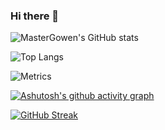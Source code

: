 ### Hi there 👋

![MasterGowen's GitHub stats](https://github-readme-stats.vercel.app/api?username=MasterGowen&count_private=true)

![Top Langs](https://github-readme-stats.vercel.app/api/top-langs/?username=MasterGowen&layout=compact)

![Metrics](https://metrics.lecoq.io/MasterGowen?template=classic&base.header=0&gists=1&lines=1&config.timezone=Asia%2FYekaterinburg)

[![Ashutosh's github activity graph](https://activity-graph.herokuapp.com/graph?username=MasterGowen&theme=xcode)](https://github.com/ashutosh00710/github-readme-activity-graph)

[![GitHub Streak](http://github-readme-streak-stats.herokuapp.com?user=MasterGowen&theme=onedark&hide_border=true)](https://git.io/streak-stats)

<!--
**MasterGowen/MasterGowen** is a ✨ _special_ ✨ repository because its `README.md` (this file) appears on your GitHub profile

Here are some ideas to get you started:

- 🔭 I’m currently working on ...
- 🌱 I’m currently learning ...
- 👯 I’m looking to collaborate on ...
- 🤔 I’m looking for help with ...
- 💬 Ask me about ...
- 📫 How to reach me: ...
- 😄 Pronouns: ...
- ⚡ Fun fact: ...
-->
